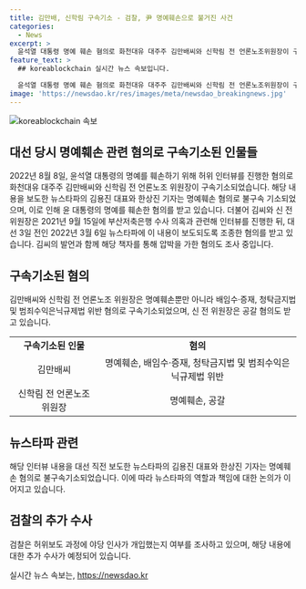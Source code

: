```yaml
---
title: 김만배, 신학림 구속기소 - 검찰, 尹 명예훼손으로 불거진 사건
categories:
  - News
excerpt: >
  윤석열 대통령 명예 훼손 혐의로 화천대유 대주주 김만배씨와 신학림 전 언론노조위원장이 구속기소됐다. 이들은 2021년 9월 15일 부산저축은행 수사 의혹과 관련해 윤 대통령을 훼손한 인터뷰를 진행한 후, 뉴스타파에 보도되도록 조종하고 명예를 훼손한 혐의를 받고 있다. 또한, 김씨는 1억6500만원을 받고 허위 보도를 했다는 판단으로 공갈 혐의도 받고 있으며, 신 전 위원장은 혼맥지도를 인사에게 건네어 4700만원을 받아낸 혐의도 있다.
feature_text: >
  ## koreablockchain 실시간 뉴스 속보입니다.

  윤석열 대통령 명예 훼손 혐의로 화천대유 대주주 김만배씨와 신학림 전 언론노조위원장이 구속기소됐다. 이들은 2021년 9월 15일 부산저축은행 수사 의혹과 관련해 윤 대통령을 훼손한 인터뷰를 진행한 후, 뉴스타파에 보도되도록 조종하고 명예를 훼손한 혐의를 받고 있다. 또한, 김씨는 1억6500만원을 받고 허위 보도를 했다는 판단으로 공갈 혐의도 받고 있으며, 신 전 위원장은 혼맥지도를 인사에게 건네어 4700만원을 받아낸 혐의도 있다.
image: 'https://newsdao.kr/res/images/meta/newsdao_breakingnews.jpg'
---
```


<p><img src="https://newsdao.kr/res/images/meta/newsdao_breakingnews.jpg" alt="koreablockchain 속보" /></p>

<h2 data-ke-size="size26">대선 당시 명예훼손 관련 혐의로 구속기소된 인물들</h2>

<p data-ke-size="size16">2022년 8월 8일, 윤석열 대통령의 명예를 훼손하기 위해 허위 인터뷰를 진행한 혐의로 화천대유 대주주 김만배씨와 신학림 전 언론노조 위원장이 구속기소되었습니다. 해당 내용을 보도한 뉴스타파의 김용진 대표와 한상진 기자는 명예훼손 혐의로 불구속 기소되었으며, 이로 인해 윤 대통령의 명예를 훼손한 혐의를 받고 있습니다. 더불어 김씨와 신 전 위원장은 2021년 9월 15일에 부산저축은행 수사 의혹과 관련해 인터뷰를 진행한 뒤, 대선 3일 전인 2022년 3월 6일 뉴스타파에 이 내용이 보도되도록 조종한 혐의를 받고 있습니다. 김씨의 발언과 함께 해당 책자를 통해 압박을 가한 혐의도 조사 중입니다.</p>

<h2 data-ke-size="size26">구속기소된 혐의</h2>

<p data-ke-size="size16">김만배씨와 신학림 전 언론노조 위원장은 명예훼손뿐만 아니라 배임수·증재, 청탁금지법 및 범죄수익은닉규제법 위반 혐의로 구속기소되었으며, 신 전 위원장은 공갈 혐의도 받고 있습니다.</p>

<table>
  <tr>
    <td style="text-align: center; height: 17px;"><b>구속기소된 인물</b></td>
    <td style="text-align: center; height: 17px;"><b>혐의</b></td>
  </tr>
  <tr>
    <td style="text-align: center; height: 17px;">김만배씨</td>
    <td style="text-align: center; height: 17px;">명예훼손, 배임수·증재, 청탁금지법 및 범죄수익은닉규제법 위반</td>
  </tr>
  <tr>
    <td style="text-align: center; height: 17px;">신학림 전 언론노조 위원장</td>
    <td style="text-align: center; height: 17px;">명예훼손, 공갈</td>
  </tr>
</table>

<h2 data-ke-size="size26">뉴스타파 관련</h2>

<p data-ke-size="size16">해당 인터뷰 내용을 대선 직전 보도한 뉴스타파의 김용진 대표와 한상진 기자는 명예훼손 혐의로 불구속기소되었습니다. 이에 따라 뉴스타파의 역할과 책임에 대한 논의가 이어지고 있습니다.</p>

<h2 data-ke-size="size26">검찰의 추가 수사</h2>

<p data-ke-size="size16">검찰은 허위보도 과정에 야당 인사가 개입했는지 여부를 조사하고 있으며, 해당 내용에 대한 추가 수사가 예정되어 있습니다.</p>
실시간 뉴스 속보는, <a href="https://newsdao.kr" rel="dofollow">https://newsdao.kr</a>


